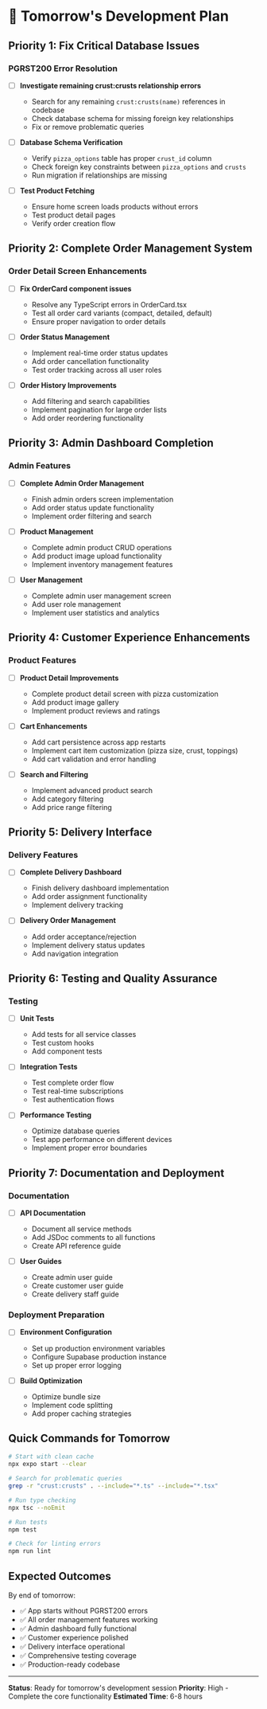 # 🚀 Tomorrow's Development Plan

## **Priority 1: Fix Critical Database Issues**

### **PGRST200 Error Resolution**
- [ ] **Investigate remaining crust:crusts relationship errors**
  - Search for any remaining `crust:crusts(name)` references in codebase
  - Check database schema for missing foreign key relationships
  - Fix or remove problematic queries

- [ ] **Database Schema Verification**
  - Verify `pizza_options` table has proper `crust_id` column
  - Check foreign key constraints between `pizza_options` and `crusts`
  - Run migration if relationships are missing

- [ ] **Test Product Fetching**
  - Ensure home screen loads products without errors
  - Test product detail pages
  - Verify order creation flow

## **Priority 2: Complete Order Management System**

### **Order Detail Screen Enhancements**
- [ ] **Fix OrderCard component issues**
  - Resolve any TypeScript errors in OrderCard.tsx
  - Test all order card variants (compact, detailed, default)
  - Ensure proper navigation to order details

- [ ] **Order Status Management**
  - Implement real-time order status updates
  - Add order cancellation functionality
  - Test order tracking across all user roles

- [ ] **Order History Improvements**
  - Add filtering and search capabilities
  - Implement pagination for large order lists
  - Add order reordering functionality

## **Priority 3: Admin Dashboard Completion**

### **Admin Features**
- [ ] **Complete Admin Order Management**
  - Finish admin orders screen implementation
  - Add order status update functionality
  - Implement order filtering and search

- [ ] **Product Management**
  - Complete admin product CRUD operations
  - Add product image upload functionality
  - Implement inventory management features

- [ ] **User Management**
  - Complete admin user management screen
  - Add user role management
  - Implement user statistics and analytics

## **Priority 4: Customer Experience Enhancements**

### **Product Features**
- [ ] **Product Detail Improvements**
  - Complete product detail screen with pizza customization
  - Add product image gallery
  - Implement product reviews and ratings

- [ ] **Cart Enhancements**
  - Add cart persistence across app restarts
  - Implement cart item customization (pizza size, crust, toppings)
  - Add cart validation and error handling

- [ ] **Search and Filtering**
  - Implement advanced product search
  - Add category filtering
  - Add price range filtering

## **Priority 5: Delivery Interface**

### **Delivery Features**
- [ ] **Complete Delivery Dashboard**
  - Finish delivery dashboard implementation
  - Add order assignment functionality
  - Implement delivery tracking

- [ ] **Delivery Order Management**
  - Add order acceptance/rejection
  - Implement delivery status updates
  - Add navigation integration

## **Priority 6: Testing and Quality Assurance**

### **Testing**
- [ ] **Unit Tests**
  - Add tests for all service classes
  - Test custom hooks
  - Add component tests

- [ ] **Integration Tests**
  - Test complete order flow
  - Test real-time subscriptions
  - Test authentication flows

- [ ] **Performance Testing**
  - Optimize database queries
  - Test app performance on different devices
  - Implement proper error boundaries

## **Priority 7: Documentation and Deployment**

### **Documentation**
- [ ] **API Documentation**
  - Document all service methods
  - Add JSDoc comments to all functions
  - Create API reference guide

- [ ] **User Guides**
  - Create admin user guide
  - Create customer user guide
  - Create delivery staff guide

### **Deployment Preparation**
- [ ] **Environment Configuration**
  - Set up production environment variables
  - Configure Supabase production instance
  - Set up proper error logging

- [ ] **Build Optimization**
  - Optimize bundle size
  - Implement code splitting
  - Add proper caching strategies

## **Quick Commands for Tomorrow**

```bash
# Start with clean cache
npx expo start --clear

# Search for problematic queries
grep -r "crust:crusts" . --include="*.ts" --include="*.tsx"

# Run type checking
npx tsc --noEmit

# Run tests
npm test

# Check for linting errors
npm run lint
```

## **Expected Outcomes**

By end of tomorrow:
- ✅ App starts without PGRST200 errors
- ✅ All order management features working
- ✅ Admin dashboard fully functional
- ✅ Customer experience polished
- ✅ Delivery interface operational
- ✅ Comprehensive testing coverage
- ✅ Production-ready codebase

---

**Status**: Ready for tomorrow's development session
**Priority**: High - Complete the core functionality
**Estimated Time**: 6-8 hours
